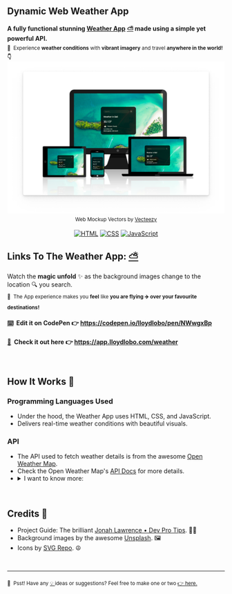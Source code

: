 ## Dynamic Web Weather App

<p>
  <strong> A fully functional stunning <a target="_blank" href="https://app.lloydlobo.com/weather">Weather App</a>&nbsp;<a target="_blank" href="https://app.lloydlobo.com/weather">⛅️</a> made using a simple yet powerful API.</strong></br>
  <sub>📌 &nbsp;Experience <strong>weather conditions</strong> with <strong>vibrant imagery</strong> and travel <strong>anywhere in the world! 👇 </strong></sub>
  <a alt="Web Weather App Image by Lloyd Lobo" href="https://app.lloydlobo.com/weather/" target="\_blank"><img align="left" src="https://github.com/lloydlobo/weather-app/blob/main/assets/Timeline/Mockup-Weather-App-20220209133419.png" title="Dynamic Web Weather App" ></a>
</p>
<p align="center">
  <sub>Web Mockup Vectors by <a target="_blank" href="https://www.vecteezy.com/free-vector/web-mockup">Vecteezy</a></sub></br></br>
  <a href="https://github.com/search?q=user%3Alloydlobo+language%3Ahtml"><img alt="HTML" src="https://img.shields.io/badge/HTML-E34F26.svg?logo=html5&logoColor=white"></a>
  <a href="https://github.com/search?q=user%3Alloydlobo+language%3Acss"><img alt="CSS" src="https://img.shields.io/badge/CSS-1572B6.svg?logo=css3&logoColor=white"></a>
  <a href="https://github.com/search?q=user%3Alloydlobo+language%3Ajavascript"><img alt="JavaScript" src="https://img.shields.io/badge/JavaScript-F7DF1E.svg?logo=javascript&logoColor=black"></a>
</p>   

## Links To The Weather App: <a target="_blank" href="https://app.lloydlobo.com/weather">⛅️</a>
Watch the **magic unfold** ✨ as the background images change to the location 🔍 you search.    
<sub>📌 &nbsp;The App experience makes you **feel** like **you are flying ✈️ over your favourite destinations!**</sub>
#### [⌨️](https://codepen.io/lloydlobo/pen/PoOpwJm) &nbsp;Edit it on CodePen 👉 https://codepen.io/lloydlobo/pen/NWwgxBp
#### [📱](https://app.lloydlobo.com/weather) &nbsp;Check it out here 👉 https://app.lloydlobo.com/weather

</br>

## How It Works 🔧

### Programming Languages Used
- Under the hood, the Weather App uses HTML, CSS, and JavaScript. 
- Delivers real-time weather conditions with beautiful visuals.

### API
<ul>
  <li>The API used to fetch weather details is from the awesome <a target="_blank" href="https//openweathermap.org/">Open Weather Map</a>.</li>
  <li>Check the Open Weather Map's <a target="_blank" href="https://openweathermap.org/api">API Docs</a> for more details.</li>
  <li><details><summary>I want to know more:</summary><ul><li>Using the API Call URL from Open Weather Map's <a target="_blank" href="https://openweathermap.org/current#name">Built-in API request by city name</a>.</li>
</ul>

</details>
</ul>

</br>

## Credits 👏
- Project Guide: The brilliant [Jonah Lawrence • Dev Pro Tips](https://www.youtube.com/watch?v=WZNG8UomjSI&t=275s). 👨‍🏫
- Background images by the awesome [Unsplash](https://unsplash.com). 🖼️
- Icons by [SVG Repo](https://svgrepo.com). ☮️
</br>
<hr>
<p>
  <sub>🤫 &nbsp;Psst! Have any <a target="_blank" href="https://github.com/lloydlobo/weather-app/issues">💡 </a> ideas or suggestions? Feel free to make one or two <a target="_blank" href="https://github.com/lloydlobo/weather-app/issues">👉 here.</a></sub>
</p>
